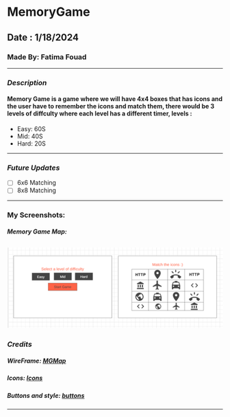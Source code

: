 # MemoryGame

## Date : 1/18/2024

### Made By: Fatima Fouad

---

### **_Description_**

#### Memory Game is a game where we will have 4x4 boxes that has icons and the user have to remember the icons and match them, there would be 3 levels of diffculty where each level has a different timer, levels :

- Easy: 60S
- Mid: 40S
- Hard: 20S

---

### **_Future Updates_**

- [ ] 6x6 Matching
- [ ] 8x8 Matching

---

### My Screenshots:

##### Memory Game Map:

## ![MGMap](MemoryGameWireframeMap.png)

### **_Credits_**

##### WireFrame: [MGMap](https://wireframe.cc/qBbFEG)

##### Icons: [Icons](https://icons8.com/icons)

##### Buttons and style: [buttons](https://uiverse.io/)

---

